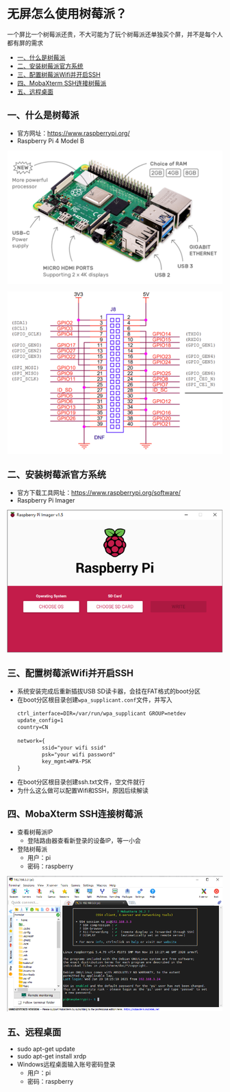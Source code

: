 # 无屏怎么使用树莓派？

一个屏比一个树莓派还贵，不大可能为了玩个树莓派还单独买个屏，并不是每个人都有屏的需求


* [一、什么是树莓派](#一什么是树莓派)
* [二、安装树莓派官方系统](#二安装树莓派官方系统)
* [三、配置树莓派Wifi并开启SSH](#三配置树莓派Wifi并开启SSH)
* [四、MobaXterm SSH连接树莓派](#四MobaXterm-SSH连接树莓派)
* [五、远程桌面](#五远程桌面)


## 一、什么是树莓派

* 官方网址：https://www.raspberrypi.org/
* Raspberry Pi 4 Model B

![0001_NO_Screen_RPI_4B_Interfaces.png](images/0001_NO_Screen_RPI_4B_Interfaces.png)

![0001_NO_Screen_RPI_4B_40P.png](images/0001_NO_Screen_RPI_4B_40P.png)


## 二、安装树莓派官方系统

* 官方下载工具网址：https://www.raspberrypi.org/software/
* Raspberry Pi Imager

![0001_NO_Screen_RPI_SD_Burning.png](images/0001_NO_Screen_RPI_SD_Burning.png)


## 三、配置树莓派Wifi并开启SSH

* 系统安装完成后重新插拔USB SD读卡器，会挂在FAT格式的boot分区
* 在boot分区根目录创建`wpa_supplicant.conf`文件，并写入
  ```
  ctrl_interface=DIR=/var/run/wpa_supplicant GROUP=netdev
  update_config=1
  country=CN
  
  network={
          ssid="your wifi ssid"
          psk="your wifi password"
          key_mgmt=WPA-PSK
  }
  ```
* 在boot分区根目录创建ssh.txt文件，空文件就行
* 为什么这么做可以配置Wifi和SSH，原因后续解读


## 四、MobaXterm SSH连接树莓派

* 查看树莓派IP
  * 登陆路由器查看新登录的设备IP，等一小会
* 登陆树莓派
  * 用户：pi
  * 密码：raspberry

![0001_NO_Screen_RPI_SSH.png](images/0001_NO_Screen_RPI_SSH.png)

## 五、远程桌面

* sudo apt-get update
* sudo apt-get install xrdp
* Windows远程桌面输入账号密码登录
  * 用户：pi
  * 密码：raspberry
